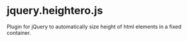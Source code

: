 jquery.heightero.js
===================

Plugin for jQuery to automatically size height of html elements in a fixed container.
